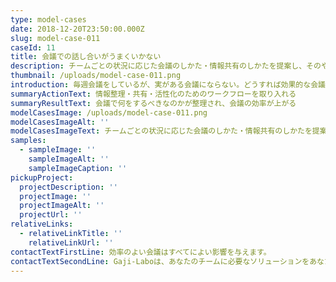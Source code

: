 ```yaml
---
type: model-cases
date: 2018-12-20T23:50:00.000Z
slug: model-case-011
caseId: 11
title: 会議での話し合いがうまくいかない
description: チームごとの状況に応じた会議のしかた・情報共有のしかたを提案し、そのやりかたを根付かせるためのコーチングやファシリテーションを提供します。
thumbnail: /uploads/model-case-011.png
introduction: 毎週会議をしているが、実がある会議にならない。どうすれば効果的な会議にすることができるのだろう？
summaryActionText: 情報整理・共有・活性化のためのワークフローを取り入れる
summaryResultText: 会議で何をするべきなのかが整理され、会議の効率が上がる
modelCasesImage: /uploads/model-case-011.png
modelCasesImageAlt: ''
modelCasesImageText: チームごとの状況に応じた会議のしかた・情報共有のしかたを提案し、そのやりかたを根付かせるためのコーチングやファシリテーションを提供します。
samples:
  - sampleImage: ''
    sampleImageAlt: ''
    sampleImageCaption: ''
pickupProject:
  projectDescription: ''
  projectImage: ''
  projectImageAlt: ''
  projectUrl: ''
relativeLinks:
  - relativeLinkTitle: ''
    relativeLinkUrl: ''
contactTextFirstLine: 効率のよい会議はすべてによい影響を与えます。
contactTextSecondLine: Gaji-Laboは、あなたのチームに必要なソリューションをあなたと一緒に考えます。
---
```


